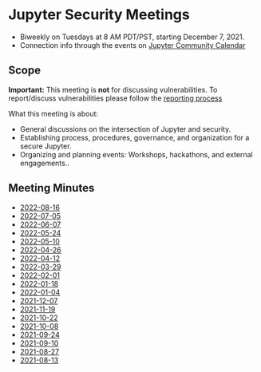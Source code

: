 
# Jupyter Security Meetings

* Biweekly on Tuesdays at 8 AM PDT/PST, starting December 7, 2021.
* Connection info through the events on [Jupyter Community Calendar](https://jupyter.readthedocs.io/en/latest/community/content-community.html)

## Scope

**Important:** This meeting is **not** for discussing vulnerabilities.
To report/discuss vulnerabilities please follow the [reporting process](https://jupyterhub.readthedocs.io/en/stable/contributing/security.html)

What this meeting is about:

* General discussions on the intersection of Jupyter and security.
* Establishing process, procedures, governance, and organization for a secure Jupyter.
* Organizing and planning events: Workshops, hackathons, and external engagements..

## Meeting Minutes

* [2022-08-16](2022-08-16.md)
* [2022-07-05](2022-07-05.md)
* [2022-06-07](2022-06-07.md)
* [2022-05-24](2022-05-24.md)
* [2022-05-10](2022-05-10.md)
* [2022-04-26](2022-04-26.md)
* [2022-04-12](2022-04-12.md)
* [2022-03-29](2022-03-29.md)
* [2022-02-01](2022-02-01.md)
* [2022-01-18](2022-02-01.md)
* [2022-01-04](2022-01-04.md)
* [2021-12-07](2021-12-07.md)
* [2021-11-19](2021-11-19.md)
* [2021-10-22](2021-10-22.md)
* [2021-10-08](2021-10-08.md)
* [2021-09-24](2021-09-24.md)
* [2021-09-10](2021-09-10.md)
* [2021-08-27](2021-08-27.md)
* [2021-08-13](2021-08-13.md)
